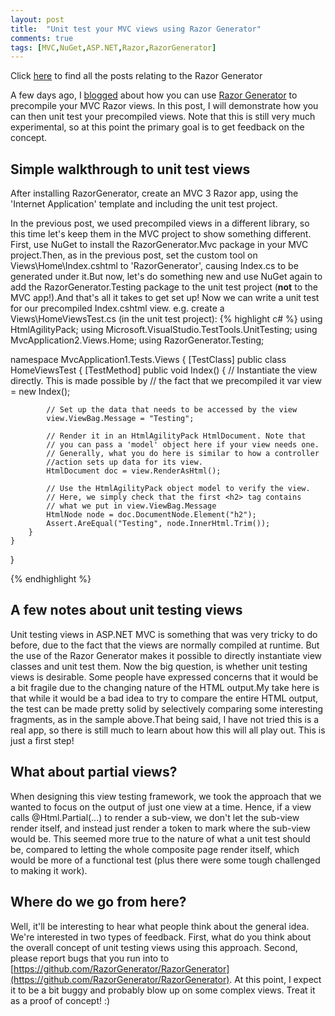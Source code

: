 ```yaml
---
layout: post
title:  "Unit test your MVC views using Razor Generator"
comments: true
tags: [MVC,NuGet,ASP.NET,Razor,RazorGenerator]
---
```



Click [here](http://blog.davidebbo.com/tag/#RazorGenerator) to find all the posts relating to the Razor Generator

A few days ago, I [blogged](http://blog.davidebbo.com/2011/06/precompile-your-mvc-views-using.html) about how you can use [Razor Generator](http://visualstudiogallery.msdn.microsoft.com/1f6ec6ff-e89b-4c47-8e79-d2d68df894ec) to precompile your MVC Razor views. 
In this post, I will demonstrate how you can then unit test your precompiled views. Note that this is still very much experimental, so at this point the primary goal is to get feedback on the concept.
## Simple walkthrough to unit test views

After installing RazorGenerator, create an MVC 3 Razor app, using the 'Internet Application' template and including the unit test project.

In the previous post, we used precompiled views in a different library, so this time let's keep them in the MVC project to show something different.
First, use NuGet to install the RazorGenerator.Mvc package in your MVC project.Then, as in the previous post, set the custom tool on Views\Home\Index.cshtml to 'RazorGenerator', causing Index.cs to be generated under it.But now, let's do something new and use NuGet again to add the RazorGenerator.Testing package to the unit test project (**not** to the MVC app!).And that's all it takes to get set up! Now we can write a unit test for our precompiled Index.cshtml view. e.g. create a Views\HomeViewsTest.cs (in the unit test project): 
{% highlight c# %}
using HtmlAgilityPack;
using Microsoft.VisualStudio.TestTools.UnitTesting;
using MvcApplication2.Views.Home;
using RazorGenerator.Testing;

namespace MvcApplication1.Tests.Views {
    [TestClass]
    public class HomeViewsTest {
        [TestMethod]
        public void Index() {
            // Instantiate the view directly. This is made possible by
            // the fact that we precompiled it
            var view = new Index();

            // Set up the data that needs to be accessed by the view
            view.ViewBag.Message = "Testing";

            // Render it in an HtmlAgilityPack HtmlDocument. Note that
            // you can pass a 'model' object here if your view needs one.
            // Generally, what you do here is similar to how a controller
            //action sets up data for its view.
            HtmlDocument doc = view.RenderAsHtml();

            // Use the HtmlAgilityPack object model to verify the view.
            // Here, we simply check that the first <h2> tag contains
            // what we put in view.ViewBag.Message
            HtmlNode node = doc.DocumentNode.Element("h2");
            Assert.AreEqual("Testing", node.InnerHtml.Trim());
        }
    }
}

{% endhighlight %}

## A few notes about unit testing views

Unit testing views in ASP.NET MVC is something that was very tricky to do before, due to the fact that the views are normally compiled at runtime. But the use of the Razor Generator makes it possible to directly instantiate view classes and unit test them.
Now the big question, is whether unit testing views is desirable. Some people have expressed concerns that it would be a bit fragile due to the changing nature of the HTML output.My take here is that while it would be a bad idea to try to compare the entire HTML output, the test can be made pretty solid by selectively comparing some interesting fragments, as in the sample above.That being said, I have not tried this is a real app, so there is still much to learn about how this will all play out. This is just a first step! 
## What about partial views?

When designing this view testing framework, we took the approach that we wanted to focus on the output of just one view at a time. Hence, if a view calls @Html.Partial(…) to render a sub-view, we don't let the sub-view render itself, and instead just render a token to mark where the sub-view would be.
This seemed more true to the nature of what a unit test should be, compared to letting the whole composite page render itself, which would be more of a functional test (plus there were some tough challenged to making it work). 
## Where do we go from here?

Well, it'll be interesting to hear what people think about the general idea. We're interested in two types of feedback.
First, what do you think about the overall concept of unit testing views using this approach. Second, please report bugs that you run into to [https://github.com/RazorGenerator/RazorGenerator](https://github.com/RazorGenerator/RazorGenerator). At this point, I expect it to be a bit buggy and probably blow up on some complex views. Treat it as a proof of concept! :)
